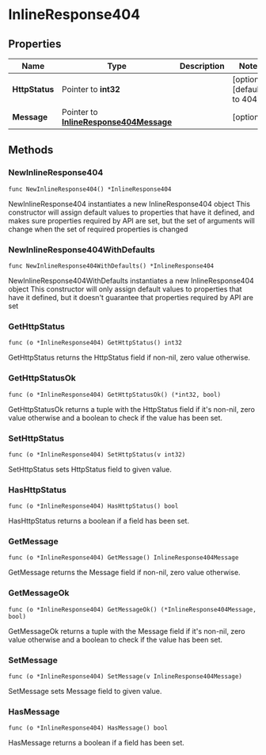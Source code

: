 # InlineResponse404

## Properties

|Name | Type | Description | Notes|
|------------ | ------------- | ------------- | -------------|
|**HttpStatus** | Pointer to **int32** |  | [optional] [default to 404]|
|**Message** | Pointer to [**InlineResponse404Message**](InlineResponse404Message.md) |  | [optional] |

## Methods

### NewInlineResponse404

`func NewInlineResponse404() *InlineResponse404`

NewInlineResponse404 instantiates a new InlineResponse404 object
This constructor will assign default values to properties that have it defined,
and makes sure properties required by API are set, but the set of arguments
will change when the set of required properties is changed

### NewInlineResponse404WithDefaults

`func NewInlineResponse404WithDefaults() *InlineResponse404`

NewInlineResponse404WithDefaults instantiates a new InlineResponse404 object
This constructor will only assign default values to properties that have it defined,
but it doesn't guarantee that properties required by API are set

### GetHttpStatus

`func (o *InlineResponse404) GetHttpStatus() int32`

GetHttpStatus returns the HttpStatus field if non-nil, zero value otherwise.

### GetHttpStatusOk

`func (o *InlineResponse404) GetHttpStatusOk() (*int32, bool)`

GetHttpStatusOk returns a tuple with the HttpStatus field if it's non-nil, zero value otherwise
and a boolean to check if the value has been set.

### SetHttpStatus

`func (o *InlineResponse404) SetHttpStatus(v int32)`

SetHttpStatus sets HttpStatus field to given value.

### HasHttpStatus

`func (o *InlineResponse404) HasHttpStatus() bool`

HasHttpStatus returns a boolean if a field has been set.

### GetMessage

`func (o *InlineResponse404) GetMessage() InlineResponse404Message`

GetMessage returns the Message field if non-nil, zero value otherwise.

### GetMessageOk

`func (o *InlineResponse404) GetMessageOk() (*InlineResponse404Message, bool)`

GetMessageOk returns a tuple with the Message field if it's non-nil, zero value otherwise
and a boolean to check if the value has been set.

### SetMessage

`func (o *InlineResponse404) SetMessage(v InlineResponse404Message)`

SetMessage sets Message field to given value.

### HasMessage

`func (o *InlineResponse404) HasMessage() bool`

HasMessage returns a boolean if a field has been set.


